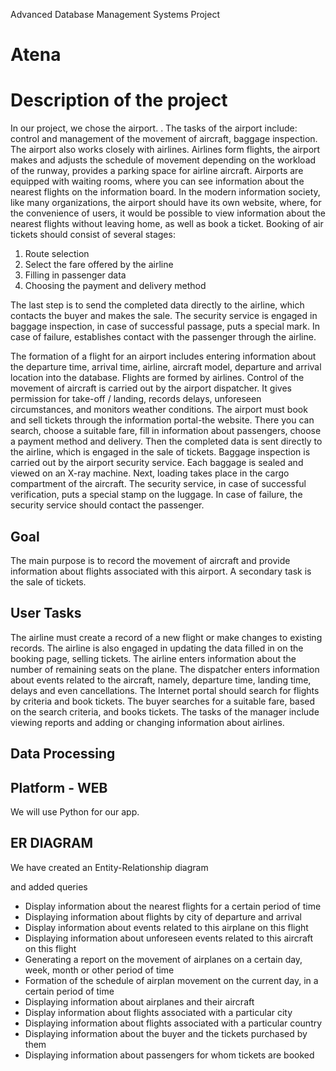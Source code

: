 Advanced Database Management Systems Project

# Atena

Description of the project 
=====================
In our project, we chose the airport. .
The tasks of the airport include: control and management of the movement of aircraft, baggage inspection. The airport also works closely with airlines.
Airlines form flights, the airport makes and adjusts the schedule of movement depending on the workload of the runway, provides a parking space for airline aircraft. Airports are equipped with waiting rooms, where you can see information about the nearest flights on the information board.
In the modern information society, like many organizations, the airport should have its own website, where, for the convenience of users, it would be possible to view information about the nearest flights without leaving home, as well as book a ticket. Booking of air tickets should consist of several stages:

1. Route selection
2. Select the fare offered by the airline
3. Filling in passenger data
4. Choosing the payment and delivery method

The last step is to send the completed data directly to the airline, which contacts the buyer and makes the sale.
The security service is engaged in baggage inspection, in case of successful passage, puts a special mark. In case of failure, establishes contact with the passenger through the airline.


The formation of a flight for an airport includes entering information about the departure time, arrival time, airline, aircraft model, departure and arrival location into the database. Flights are formed by airlines.
Control of the movement of aircraft is carried out by the airport dispatcher. It gives permission for take-off / landing, records delays, unforeseen circumstances, and monitors weather conditions.
The airport must book and sell tickets through the information portal-the website. There you can search, choose a suitable fare, fill in information about passengers, choose a payment method and delivery. Then the completed data is sent directly to the airline, which is engaged in the sale of tickets.
Baggage inspection is carried out by the airport security service. Each baggage is sealed and viewed on an X-ray machine. Next, loading takes place in the cargo compartment of the aircraft. The security service, in case of successful verification, puts a special stamp on the luggage. In case of failure, the security service should contact the passenger.


Goal
------
The main purpose is to record the movement of aircraft and provide information about flights associated with this airport. A secondary task is the sale of tickets.

User Tasks
-----------
The airline must create a record of a new flight or make changes to existing records. The airline is also engaged in updating the data filled in on the booking page, selling tickets. The airline enters information about the number of remaining seats on the plane.
The dispatcher enters information about events related to the aircraft, namely, departure time, landing time, delays and even cancellations.
The Internet portal should search for flights by criteria and book tickets.
The buyer searches for a suitable fare, based on the search criteria, and books tickets.
The tasks of the manager include viewing reports and adding or changing information about airlines.

Data Processing
----------------

Platform - WEB
---------------
We will use Python for our app.

ER DIAGRAM
------------
We have created an Entity-Relationship diagram

and added queries 
* Display information about the nearest flights for a certain period of time
* Displaying information about flights by city of departure and arrival
* Display information about events related to this airplane on this flight
* Displaying information about unforeseen events related to this aircraft on this flight
* Generating a report on the movement of airplanes on a certain day, week, month or other period of time
* Formation of the schedule of airplan movement on the current day, in a certain period of time
* Displaying information about airplanes and their aircraft
* Display information about flights associated with a particular city
* Displaying information about flights associated with a particular country
* Displaying information about the buyer and the tickets purchased by them
* Displaying information about passengers for whom tickets are booked
